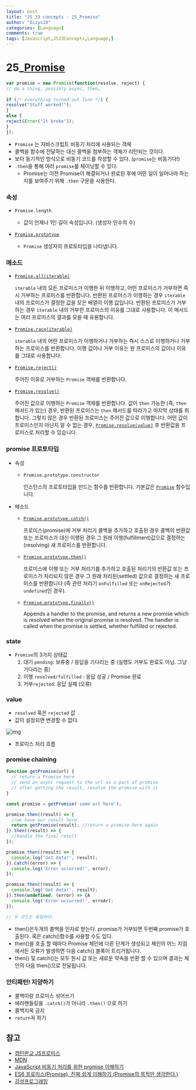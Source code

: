 ```yaml
---
layout: post
title: "JS 33 concepts - 25_Promise"
author: "Oizys18"
categories: [Language]
comments: true
tags: [Javascript,JS33Concepts,Language,]
---
```


# 25_[Promise](https://developer.mozilla.org/ko/docs/Web/JavaScript/Reference/Global_Objects/Promise)

```js
var promise = new Promise(function(resolve, reject) {  
// do a thing, possibly async, then…  
  
if (/* everything turned out fine */) {  
resolve("Stuff worked!");  
}  
else {  
reject(Error("It broke"));  
}  
});
```

- `Promise` 는 자바스크립트 비동기 처리에 사용되는 객체
- 콜백을 함수에 전달하는 대신 콜백을 첨부하는 객체가 리턴되는 것이다.
-  보다 동기적인 방식으로 비동기 코드를 작성할 수 있다. (`promise`는 비동기다!)
- `.then`을 통해 여러 `promise`를 체이닝할 수 있다.
  - Promise는 이전 Promise이 해결되거나 완료된 후에 어떤 일이 일어나야 하는지를 보여주기 위해 `.then` 구문을 사용한다. 

### 속성

- `Promise.length`
  - 값이 언제나 1인 길이 속성입니다. (생성자 인수의 수)

- [`Promise.prototype`](https://developer.mozilla.org/ko/docs/Web/JavaScript/Reference/Global_Objects/Promise/prototype)
  - `Promise` 생성자의 프로토타입을 나타냅니다.

### 메소드

- [`Promise.all(iterable)`](https://developer.mozilla.org/ko/docs/Web/JavaScript/Reference/Global_Objects/Promise/all)

  `iterable` 내의 모든 프로미스가 이행한 뒤 이행하고, 어떤 프로미스가 거부하면 즉시 거부하는 프로미스를 반환합니다. 반환된 프로미스가 이행하는 경우 `iterable` 내의 프로미스가 결정한 값을 모은 배열이 이행 값입니다. 반환된 프로미스가 거부하는 경우 `iterable` 내의 거부한 프로미스의 이유를 그대로 사용합니다. 이 메서드는 여러 프로미스의 결과를 모을 때 유용합니다.

- [`Promise.race(iterable)`](https://developer.mozilla.org/ko/docs/Web/JavaScript/Reference/Global_Objects/Promise/race)

  `iterable` 내의 어떤 프로미스가 이행하거나 거부하는 즉시 스스로 이행하거나 거부하는 프로미스를 반환합니다. 이행 값이나 거부 이유는 원 프로미스의 값이나 이유를 그대로 사용합니다.

- [`Promise.reject()`](https://developer.mozilla.org/ko/docs/Web/JavaScript/Reference/Global_Objects/Promise/reject)

  주어진 이유로 거부하는 `Promise` 객체를 반환합니다.

- [`Promise.resolve()`](https://developer.mozilla.org/ko/docs/Web/JavaScript/Reference/Global_Objects/Promise/resolve)

  주어진 값으로 이행하는 `Promise` 객체를 반환합니다. 값이 `then` 가능한 (즉, `then` 메서드가 있는) 경우, 반환된 프로미스는 `then` 메서드를 따라가고 마지막 상태를 취합니다. 그렇지 않은 경우 반환된 프로미스는 주어진 값으로 이행합니다. 어떤 값이 프로미스인지 아닌지 알 수 없는 경우, [`Promise.resolve(value)`](https://developer.mozilla.org/ko/docs/Web/JavaScript/Reference/Global_Objects/Promise/resolve) 후 반환값을 프로미스로 처리할 수 있습니다.

### promise 프로토타입

- 속성

  - `Promise.prototype.constructor`

    인스턴스의 프로토타입을 만드는 함수를 반환합니다. 기본값은 [`Promise`](https://developer.mozilla.org/ko/docs/Web/JavaScript/Reference/Global_Objects/Promise) 함수입니다.

- 메소드

  - [`Promise.prototype.catch()`](https://developer.mozilla.org/ko/docs/Web/JavaScript/Reference/Global_Objects/Promise/catch)

    프로미스(promise)에 거부 처리기 콜백을 추가하고 호출된 경우 콜백의 반환값 또는 프로미스가 대신 이행된 경우 그 원래 이행(fulfillment)값으로 결정하는(resolving) 새 프로미스를 반환합니다.

  - [`Promise.prototype.then()`](https://developer.mozilla.org/ko/docs/Web/JavaScript/Reference/Global_Objects/Promise/then)

    프로미스에 이행 또는 거부 처리기를 추가하고 호출된 처리기의 반환값 또는 프로미스가 처리되지 않은 경우 그 원래 처리된(settled) 값으로 결정하는 새 프로미스를 반환합니다 (즉 관련 처리기 `onFulfilled` 또는 `onRejected`가 `undefined`인 경우).

  - [`Promise.prototype.finally()`](https://developer.mozilla.org/ko/docs/Web/JavaScript/Reference/Global_Objects/Promise/finally)

    Appends a handler to the promise, and returns a new promise which is resolved when the original promise is resolved. The handler is called when the promise is settled, whether fulfilled or rejected.

### state

- `Promise`의 3가지 상태값
  1. 대기 `pending`: 보류중 / 응답을 기다리는 중 (실행도 거부도 완료도 아님. 그냥 기다리는 중)
  2. 이행 `resolved/fulfilled` : 응답 성공 / Promise 완료 
  3. 거부`rejected`: 응답 실패 (오류)

### value

- `resolved` 혹은 `rejected` 값
- 값이 설정되면 변경할 수 없다. 

![img](https://joshua1988.github.io/images/posts/web/javascript/promise.svg)

- 프로미스 처리 흐름

###  promise chaining

```js
function getPromise(url) {
  // return a Promise here
  // send an async request to the url as a part of promise
  // after getting the result, resolve the promise with it
}

const promise = getPromise('some url here');

promise.then((result) => {
  //we have our result here
  return getPromise(result); //return a promise here again
}).then((result) => {
  //handle the final result
});
```

```js
promise.then((result) => {
  console.log('Got data!', result);
}).catch((error) => {
  console.log('Error occurred!', error);
});

promise.then((result) => {
  console.log('Got data!', result);
}).then(undefined, (error) => {A
  console.log('Error occurred!', erroAr);
});

// 두 코드는 동일하다.
```

- then()은두개의 콜백을 인자로 받는다. promise가 거부되면 두번째 promise가 호출된다. 혹은 catch()함수를 사용할 수도 있다.
- then()을 호출 할 때마다 Promise 체인에 다른 단계가 생성되고 체인의 어느 지점에서든 오류가 발생하면 다음 catch() 블록이 트리거됩니다. 
- then() 및 catch()는 모두 원시 값 또는 새로운 약속을 반환 할 수 있으며 결과는 체인의 다음 then()으로 전달됩니다.



### 안티패턴! 지양하기

- 콜백이랑 프로미스 섞어쓰기
- 에러핸들링을 `.catch()`가 아니라 `.then()` 으로 하기
- 콜백지옥 금지
- `return`꼭 하기



## 참고

- [캡틴판교 JS프로미스](https://joshua1988.github.io/web-development/javascript/promise-for-beginners/)
- [MDN](https://developer.mozilla.org/ko/docs/Web/JavaScript/Reference/Global_Objects/Promise)
- [JavaScript 비동기 처리를 위한 promise 이해하기](https://velog.io/@cyranocoding/2019-08-02-1808-%EC%9E%91%EC%84%B1%EB%90%A8-5hjytwqpqj)
- [ES6 프로미스(Promise), 진짜 쉽게 이해하기 (Promise의 목적만 생각한다.)](https://jeong-pro.tistory.com/128)
- [감성프로그래밍](https://programmingsummaries.tistory.com/325)